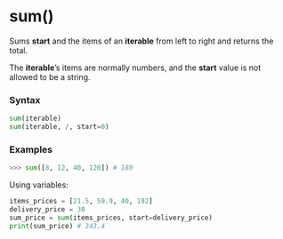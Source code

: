 # sum()

Sums **start** and the items of an **iterable** from left to right and returns the total.

The **iterable**’s items are normally numbers, and the **start** value is not allowed to be a string.

### Syntax

```python
sum(iterable)
sum(iterable, /, start=0)
```

### Examples

```python
>>> sum([8, 12, 40, 120]) # 180
```

Using variables:

```python
items_prices = [21.5, 59.9, 40, 192]
delivery_price = 30
sum_price = sum(items_prices, start=delivery_price)
print(sum_price) # 343.4
```